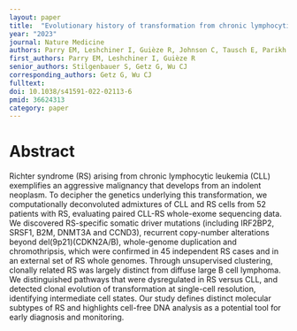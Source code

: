 ```yaml
---
layout: paper
title:  "Evolutionary history of transformation from chronic lymphocytic leukemia to Richter syndrome"
year: "2023"
journal: Nature Medicine
authors: Parry EM, Leshchiner I, Guièze R, Johnson C, Tausch E, Parikh SA, Lemvigh C, Broséus J, Hergalant S, Messer C, Utro F, Levovitz C, Rhrissorrakrai K, Li L, Rosebrock D, Yin S, Deng S, Slowik K, Jacobs R, Huang T, Li S, Fell G, Redd R, Lin Z, Knisbacher BA, Livitz D, Schneider C, Ruthen N, Elagina L, Taylor-Weiner A, Persaud B, Martinez A, Fernandes SM, Purroy N, Anandappa AJ, Ma J, Hess J, Rassenti LZ, Kipps TJ, Jain N, Wierda W, Cymbalista F, Feugier P, Kay NE, Livak KJ, Danysh BP, Stewart C, Neuberg D, Davids MS, Brown JR, Parida L, Stilgenbauer S, Getz G, Wu CJ
first_authors: Parry EM, Leshchiner I, Guièze R
senior_authors: Stilgenbauer S, Getz G, Wu CJ
corresponding_authors: Getz G, Wu CJ
fulltext: 
doi: 10.1038/s41591-022-02113-6
pmid: 36624313
category: paper
---
```


# Abstract

Richter syndrome (RS) arising from chronic lymphocytic leukemia (CLL) exemplifies an aggressive malignancy that develops from an indolent neoplasm. To decipher the genetics underlying this transformation, we computationally deconvoluted admixtures of CLL and RS cells from 52 patients with RS, evaluating paired CLL-RS whole-exome sequencing data. We discovered RS-specific somatic driver mutations (including IRF2BP2, SRSF1, B2M, DNMT3A and CCND3), recurrent copy-number alterations beyond del(9p21)(CDKN2A/B), whole-genome duplication and chromothripsis, which were confirmed in 45 independent RS cases and in an external set of RS whole genomes. Through unsupervised clustering, clonally related RS was largely distinct from diffuse large B cell lymphoma. We distinguished pathways that were dysregulated in RS versus CLL, and detected clonal evolution of transformation at single-cell resolution, identifying intermediate cell states. Our study defines distinct molecular subtypes of RS and highlights cell-free DNA analysis as a potential tool for early diagnosis and monitoring.



